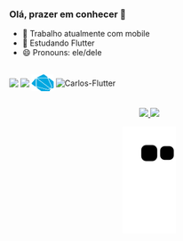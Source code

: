 ### Olá, prazer em conhecer 👋

- 🔭 Trabalho atualmente com mobile
- 🌱 Estudando Flutter
- 😄 Pronouns: ele/dele




 <div style="display: inline_block"><br>
  <!--   <a href="https://www.youtube.com/channel/UC_-uuuZbY0AAt9CViNzvc-Q" target="_blank"><img src="https://img.shields.io/badge/YouTube-FF0000?style=for-the-badge&logo=youtube&logoColor=white" target="_blank"></a> -->
<!--   <a href="https://instagram.com/rafaballerini" target="_blank"><img src="https://img.shields.io/badge/-Instagram-%23E4405F?style=for-the-badge&logo=instagram&logoColor=white" target="_blank"></a> -->
  <a href = "mailto:carlosyanceara@gmail.com"><img align="center" src="https://img.shields.io/badge/-Gmail-%23333?style=for-the-badge&logo=gmail&logoColor=white" target="_blank"></a>
  <a href="https://www.linkedin.com/in/carlosyan-dev/" target="_blank"><img align="center" src="https://img.shields.io/badge/-LinkedIn-%230077B5?style=for-the-badge&logo=linkedin&logoColor=white" target="_blank"></a> 
  
  <img align="center" alt="Carlos-Dart" height="30" width="40" src="https://raw.githubusercontent.com/devicons/devicon/master/icons/dart/dart-plain.svg"/>
  <img align="center" alt="Carlos-Flutter" height="30" width="40" src="https://cdn.jsdelivr.net/gh/devicons/devicon/icons/flutter/flutter-original.svg">
<!--   <img align="right" alt="Rafa-pic" height="150" style="border-radius:50px;" src="https://media.discordapp.net/attachments/639956127056134178/890373478988013628/Publicacoes_Instagram_1_1.png?width=676&height=676"> -->
</div>
  
##
<div align="center">
  <a href="https://github.com/CarlosYanBezerraVieira">
  <img height="180em" src="https://github-readme-stats.vercel.app/api?username=carlosyanbezerravieira&show_icons=true&theme=tokyonight&include_all_commits=true&count_private=true"/>
  <img height="180em" src="https://github-readme-stats.vercel.app/api/top-langs/?username=carlosyanbezerravieira&layout=compact&langs_count=7&theme=tokyonight"/>

  <div> 

 
  ![Snake animation](https://github.com/carlosyanbezerravieira/carlosyanbezerravieira/blob/output/github-contribution-grid-snake.svg)
 
</div>
